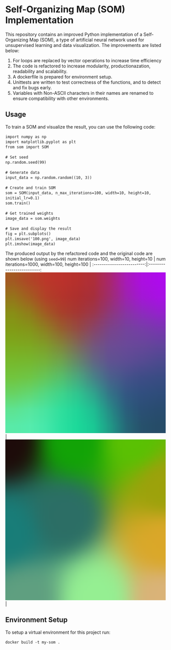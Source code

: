 # Self-Organizing Map (SOM) Implementation

This repository contains an improved Python implementation of a Self-Organizing Map (SOM), a type of artificial neural network used for unsupervised learning and data visualization. The improvements are listed below: 
1. For loops are replaced by vector operations to increase time efficiency
2. The code is refactored to increase modularity, productionazation, readability and scalability.
3. A dockerfile is prepared for environment setup.
4. Unittests are written to test correctness of the functions, and to detect and fix bugs early.
5. Variables with Non-ASCII characters in their names are renamed to ensure compatibility with other environments. 

## Usage

To train a SOM and visualize the result, you can use the following code:
```
import numpy as np
import matplotlib.pyplot as plt
from som import SOM

# Set seed
np.random.seed(99)

# Generate data
input_data = np.random.random((10, 3))

# Create and train SOM
som = SOM(input_data, n_max_iterations=100, width=10, height=10, initial_lr=0.1)
som.train()

# Get trained weights
image_data = som.weights

# Save and display the result
fig = plt.subplots()
plt.imsave('100.png', image_data)
plt.imshow(image_data)
```

The produced output by the refactored code and the original code are shown below (using ```seed=99```)
num iterations=100, width=10, height=10     |  num iterations=1000, width=100, height=100     | 
:-------------------------:|:-------------------------:
<img src="notebook/100.png" width=600> | <img src="notebook/1000.png" width=600> |


## Environment Setup

To setup a virtual environment for this project run:
```
docker build -t my-som .
```

